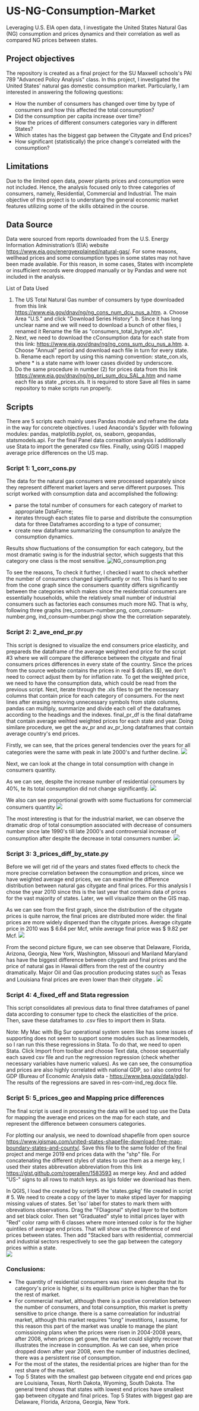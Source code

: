 # US-NG-Consumption-Market
Leveraging U.S. EIA open data, I investigate the United States Natural Gas (NG) consumption and prices dynamics and their correlation as well as compared NG prices between states.

## Project objectives

The repository is created as a final project for the SU Maxwell schools's PAI 789 "Advanced Policy Analysis" class. In this project, I investigated the United States' natural gas domestic consumption market. Particularly, I am interested in answering the following questions:

- How the number of consumers has changed over time by type of consumers and how this affected the total consumption?
- Did the consumption per capita increase over time?
- How the prices of different consumers categories vary in different States?
- Which states has the biggest gap between the Citygate and End prices?
- How significant (statistically) the price change's correlated with the consumption? 

## Limitations

Due to the limited open data, power plants prices and consumption were not included. Hence, the analysis focused only to three categories of consumers, namely, Residential, Commercial and Industrial. The main objective of this project is to understang the general economic market features utilizing some of the skills obtained in the course.

## Data Source

Data were sourced from reports downloaded from the U.S. Energy Information Administration’s (EIA) website https://www.eia.gov/energyexplained/natural-gas/.
For some reasons, wellhead prices and some consumption types in some states may not have been made available. For this reason, in some cases, States with incomplete or insufficient records were dropped manually or by Pandas and were not included in the analysis.

List of Data Used

1. The US Total Natural Gas number of consumers by type downloaded from this link https://www.eia.gov/dnav/ng/ng_cons_num_dcu_nus_a.htm. 
  a. Choose Area "U.S." and click "Download Series History". 
  b. Since it has long unclear name and we will need to download a bunch of other files, i renamed it Rename the file as "consumers_total_bytype.xls". 
2. Next, we need to download the cConsumption data for each state from this link: https://www.eia.gov/dnav/ng/ng_cons_sum_dcu_nus_a.htm. 
  a. Choose "Annual" period and download each file in turn for every state. 
  b. Rename each report by using this naming convention:  state_con.xls, where * is a state name with lower cases divided by underscore. 
3. Do the same procedure in number (2) for prices data from this link https://www.eia.gov/dnav/ng/ng_pri_sum_dcu_SAL_a.htm and name each file as state _prices.xls. It is required to store Save all files in same repository to make scripts run properly.

## Scripts

There are 5 scripts each mainly uses Pandas module and reframe the data in the way for concrete objectives. I used Anaconda's Spyder with following modules: pandas, matplotlib.pyplot, os, seaborn, geopandas, statsmodels.api. For the final Panel data correaltion analysis I additionally use Stata to import the generated csv files. Finally, using QGIS I mapped average price differences on the US map.

### Script 1: 1_corr_cons.py

The data for the natural gas consumers were processed separately since they represent different market layers and serve different purposes. This script worked with consumption data and accomplished the following:

-	parse the total number of consumers for each category of market to appropriate DataFrame;
-	iterates through each states file to parse and distribute the consumption data for three Dataframes according to a type of consumer;
-	create new dataframe summarizing the consumption to analyze the consumption dynamics.

Results show fluctuations of the consumption for each category, but the most dramatic swing is for the industrial sector, which suggests that this category one class is the most sensitive. 
![NG_consumption.png](https://github.com/Nursultan77/US-NG-Consumption-Market/blob/main/NG_consumption.png) 

To see the reasons, To check it further, I checked I want to check whether the number of consumers changed significantly or not. This is hard to see from the cone graph since the consumers quantity differs significantly between the categories which makes since the residential consumers are essentially households, while the relatively small number of industrial consumers such as factories each consumes much more NG. That is why, following three graphs (res_consum-number.png, com_consum-number.png, ind_consum-number.png) show the the correlation separately.

### Script 2: 2_ave_end_pr.py

This script is designed to visualize the end consumers price elasticity, and prepareds the dataframe of the average weighted end price for the script #3 where we will compare the difference between the citygate and final consumers prices differences in every state of the country. Since the prices from the source website contains the prices in real $ dollars ($), we don't need to correct adjust them by for inflation rate. To get the weighted price, we need to have the consumption data, which could be read from the previous script. Next, iterate through the .xls files to get the necessary columns that contain price for each category of consumers. For the next lines after erasing removing unnecessary symbols from state columns, pandas can multiply, summarize and divide each cell of the dataframes according to the headings and the indexes. final_pr_df is the final dataframe that contain average weihted weighted prices for each state and year. Doing similare procedure,  we get the av_pr and av_pr_long dataframes that contain average country's end prices.

Firstly, we can see, that the prices general tendencies over the years for all categories were the same with peak in late 2000's and further decline. 
![](https://github.com/Nursultan77/US-NG-Consumption-Market/blob/main/ave_prices_bysector.png) 

Next, we can look at the change in total consumption with change in consumers quantity.

As we can see, despite the increase number of residential consumers by 40%, te its total consumption did not change significantly. 
![](https://github.com/Nursultan77/US-NG-Consumption-Market/blob/main/res_number-consumption_pic.png) 

We also can see proportional growth with some fluctuations for commercial consumers quantity 
![](https://github.com/Nursultan77/US-NG-Consumption-Market/blob/main/com_number-consumption_pic.png) 

The most interesting is that for the industrial market, we can observe the dramatic drop of total consumption associated with decrease of consumers number since late 1990's till late 2000's and controversial increase of consumption after despite the decrease in total consumers number.
![](https://github.com/Nursultan77/US-NG-Consumption-Market/blob/main/ind_number-consumption_pic.png) 

### Script 3: 3_prices_diff_by_state.py

Before we will get rid of the years and states fixed effects to check the more precise correlation between the consumption and prices, since we have weighted average end prices, we can examine the difference distribution between natural gas citygate and final prices. For this analysis I chose the year 2010 since this is the last year that contains data of prices for the vast majority of states. Later, we will visualize them on the GIS map. 

As we can see from the first graph, since the distribution of the citygate prices is quite narrow, the final prices are distributed more wider. the final prices are more widely dispersed than the citygate prices. Average citygate price in 2010 was $ 6.64 per Mcf, while average final price was $ 9.82 per Mcf.
![](https://github.com/Nursultan77/US-NG-Consumption-Market/blob/main/price_density.png) 

From the second picture  figure, we can see observe that Delaware, Florida, Arizona, Georgia, New York, Washington, Missouri and Mariland Maryland has have the biggest difference between citygate and final prices and the price of natural gas in Hawaii differs from the rest of the country dramatically. Major Oil and Gas procution producing states such as Texas and Louisiana final prices are even lower than their citygate .
![](https://github.com/Nursultan77/US-NG-Consumption-Market/blob/main/citygate_final_barplot.png) 

### Script 4: 4_fixed_eff and Stata regression

This script consolidates all previous data to final three dataframes of panel data according to consumer type to check the elasticities of the price. Then, save these dataframes to .csv files to import them in Stata.

Note: My Mac with Big Sur operational system seem like has some issues of supporting does not seem to support some modules such as linearmodels, so I ran run this these regressions in Stata. To do that, we need to open Stata. Click Import from toolbar and choose Text data, choose sequentially each saved csv file and run the regrression  regression (check whether necessary variables have numeric values). As we can see, the consumptioa and prices are also highly correlated with national GDP, so I also control for GDP (Bureau of Economic Analysis data - https://www.bea.gov/data/gdp). The results of the regressions are saved in res-com-ind_reg.docx file.

### Script 5: 5_prices_geo and Mapping price differences

The final script is used in processing the data will be used top use the Data for mapping the average end prices on the map for each state, and represent the difference between consumers categories.

For plotting our analysis, we need to download shapefile from open source https://www.igismap.com/united-states-shapefile-download-free-map-boundary-states-and-county/. Save this file to the same folder of the final project and merge 2019 end prices data with the "shp" file. For concatenating the different styles of states to use them as a merge key, I used their states abbrevation abbreviation from this link https://gist.github.com/rogerallen/1583593 as merge key. And and added "US-" signs to all rows to match keys. as Igis folder we download has them.

In QGIS, I load the created by script#5 the 'states.gpkg' file created in script # 5. We need to create a copy of the layer to make stiped layer for mapping missing values of states. Set 'iso' label for states to mark them with obrevations observations. Drag the "FDiagonal" styled layer to the bottom and set black color. Then set "Graduated" style to initial prices layer with "Red" color ramp with 6 classes where more intensed color is for the higher quintiles of average end prices. That will show us the difference of end prices between states. Then add "Stacked bars with residential, commercial and industrial sectors respectively to see the gap between the category prices within a state.  
![](https://github.com/Nursultan77/US-NG-Consumption-Market/blob/main/prices_map.png)

### Conclusions:
- The quantity of residential consumers was risen even despite that its category's price is higher, si its equilibrium price is higher than the for the rest of market.
- For commercial market, although there is a positive correlation between the number of consumers, and total consumption, this market is pretty sensitive to price change. there is a same correalation for industrial market, although this market requires "long" investitions, I assume, for this reason this part of the market was unable to manage the plant comissioning plans when the prices were risen in 2004-2008 years, after 2008, when prices get gown, the market could slightly recover that illustrates the increase in consumption. As we can see, when price dropped down after year 2008, even the number of industries declined, there was a persistent rise of consumption.
- For the most of the states, the residential prices are higher than for the rest share of the market.
- Top 5 States with the smallest gap between citygate end end prices gap are Louisiana, Texas, North Dakota, Wyoming, South Dakota. The general trend shows that states with lowest end prices have smallest gap between citygate and final prices. Top 5 States with biggest gap are Delaware, Florida, Arizona, Georgia, New York.

